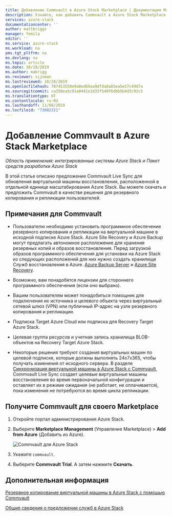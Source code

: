 ```yaml
---
title: Добавление Commvault в Azure Stack Marketplace | Документация Майкрософт
description: Узнайте, как добавить Commvault в Azure Stack Marketplace.
services: azure-stack
documentationcenter: ''
author: mattbriggs
manager: femila
editor: ''
ms.service: azure-stack
ms.workload: na
pms.tgt_pltfrm: na
ms.devlang: na
ms.topic: article
ms.date: 10/28/2019
ms.author: mabrigg
ms.reviewer: sijuman
ms.lastreviewed: 10/28/2019
ms.openlocfilehash: 787453550e9a8ed69aa9dfda0a03ea5e57c49d7a
ms.sourcegitcommit: ca358ea5c91a0441e1d33f540f6dbb5b4d3c92c5
ms.translationtype: HT
ms.contentlocale: ru-RU
ms.lasthandoff: 11/08/2019
ms.locfileid: "73802321"
---
```

# <a name="add-commvault-to-the-azure-stack-marketplace"></a>Добавление Commvault в Azure Stack Marketplace

*Область применения: интегрированные системы Azure Stack и Пакет средств разработки Azure Stack*

В этой статье описано предложение Commvault Live Sync для обновления виртуальной машины восстановления, расположенной в отдельной единице масштабирования Azure Stack. Вы можете скачать и предложить Commvault в качестве решения для резервного копирования и репликации пользователей. 

## <a name="notes-for-commvault"></a>Примечания для Commvault

- Пользователю необходимо установить программное обеспечение резервного копирования и репликации на виртуальной машине в исходной подписке Azure Stack. Azure Site Recovery и Azure Backup могут предлагать автономное расположение для хранения резервных копий и образов восстановления. Перед загрузкой образов программного обеспечения для установки на Azure Stack из следующих расположений для них нужно создать хранилище Служб восстановления в Azure. [Azure Backup Server](https://go.microsoft.com/fwLink/?LinkId=626082&clcid=0x0409) и [Azure Site Recovery](https://aka.ms/unifiedinstaller_eus).  
    
- Возможно, вам понадобятся лицензии для стороннего программного обеспечения (если оно выбрано).
- Вашим пользователям может понадобиться помощник для подключения их источника и целевого объекта через виртуальный сетевой шлюз (VPN) или публичный IP-адрес на узле резервного копирования и репликации.
- Подписка Target Azure Cloud или подписка для Recovery Target Azure Stack.
- Целевая группа ресурсов и учетная запись хранилища BLOB-объектов на Recovery Target Azure Stack.
- Некоторые решения требуют создания виртуальных машин по целевой подписке, которые должны выполнять 24x7x365, чтобы получать изменения от исходного сервера. В разделе [Синхронизация виртуальной машины в Azure Stack с Commvault](../user/azure-stack-network-howto-backup-commvault.md), Commvault Live Sync создает целевые виртуальные машины восстановления во время первоначальной конфигурации и оставляет их в режиме ожидания (не работает, не оплачивается), пока изменения не потребуются во время цикла репликации.


## <a name="get-commvault-for-your-marketplace"></a>Получите Commvault для своего Marketplace

1. Откройте портал администрирования Azure Stack.
2. Выберите **Marketplace Management** (Управление Marketplace) > **Add from Azure** (Добавить из Azure).

    ![Commvault для Azure Stack](./media/azure-stack-network-offer-backup-commvault/get-commvault-for-marketplace.png)

3. Укажите `commvault`.
4. Выберите **Commvault Trial**. А затем нажмите **Скачать**.


## <a name="next-steps"></a>Дополнительная информация

[Резервное копирование виртуальной машины в Azure Stack с помощью Commvault](../user/azure-stack-network-howto-backup-commvault.md)

[Общие сведения о предложении служб в Azure Stack](service-plan-offer-subscription-overview.md)
